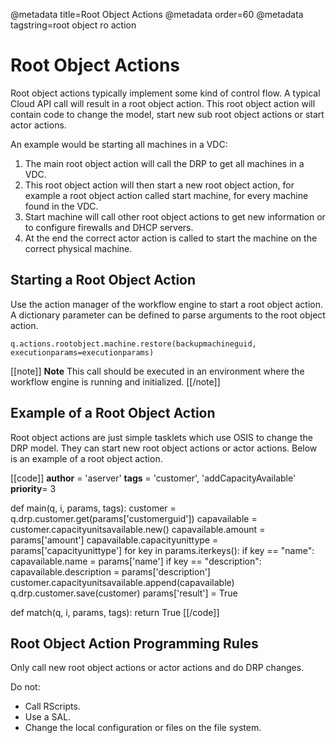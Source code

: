 @metadata title=Root Object Actions
@metadata order=60
@metadata tagstring=root object ro action


# Root Object Actions

Root object actions typically implement some kind of control flow. A typical Cloud API call will result in a root object action. This root object action will contain code to change the model, start new sub root object actions or start actor actions.

An example would be starting all machines in a VDC:

1. The main root object action will call the DRP to get all machines in a VDC.
2. This root object action will then start a new root object action, for example a root object action called start machine, for every machine found in the VDC.
3. Start machine will call other root object actions to get new information or to configure firewalls and DHCP servers.
4. At the end the correct actor action is called to start the machine on the correct physical machine.


## Starting a Root Object Action

Use the action manager of the workflow engine to start a root object action. A  dictionary parameter can be defined to parse arguments to the root object action.

    q.actions.rootobject.machine.restore(backupmachineguid, executionparams=executionparams)

[[note]]
**Note** 
This call should be executed in an environment where the workflow engine is running and initialized.
[[/note]]


## Example of a Root Object Action

Root object actions are just simple tasklets which use OSIS to change the DRP model. They can start new root object actions or actor actions. Below is an example of a root object action.

[[code]]
__author__ = 'aserver'
__tags__ = 'customer', 'addCapacityAvailable'
__priority__= 3

def main(q, i, params, tags):
     customer = q.drp.customer.get(params['customerguid'])
     capavailable = customer.capacityunitsavailable.new()
     capavailable.amount = params['amount']
     capavailable.capacityunittype = params['capacityunittype']
     for key in params.iterkeys():
        if key == "name":
           capavailable.name = params['name']
        if key == "description":
           capavailable.description = params['description']
     customer.capacityunitsavailable.append(capavailable)
     q.drp.customer.save(customer)
     params['result'] = True

def match(q, i, params, tags):
     return True
[[/code]]


## Root Object Action Programming Rules

Only call new root object actions or actor actions and do DRP changes.

Do not:
* Call RScripts.
* Use a SAL.
* Change the local configuration or files on the file system.